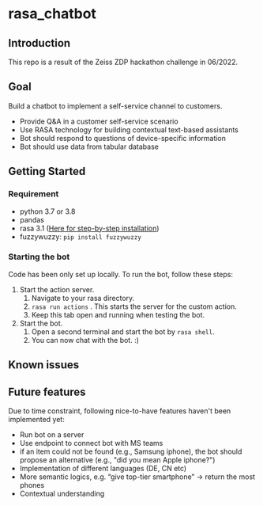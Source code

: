 # rasa_chatbot

## Introduction

This repo is a result of the Zeiss ZDP hackathon challenge in 06/2022. 

## Goal

Build a chatbot to implement a self-service channel to customers. 

- Provide Q&A in a customer self-service scenario
- Use RASA technology for building contextual text-based assistants
- Bot should respond to questions of device-specific information
- Bot should use data from tabular database

## Getting Started

### Requirement

- python 3.7 or 3.8
- pandas
- rasa 3.1 ([Here for step-by-step installation](https://rasa.com/docs/rasa/installation/))
- fuzzywuzzy: `pip install fuzzywuzzy`

### Starting the bot

Code has been only set up locally. To run the bot, follow these steps: 

1. Start the action server.
    1. Navigate to your rasa directory. 
    2. `rasa run actions` . This starts the server for the custom action. 
    3. Keep this tab open and running when testing the bot. 
2. Start the bot. 
    1. Open a second terminal and start the bot by `rasa shell`. 
    2. You can now chat with the bot. :) 

## Known issues


## Future features

Due to time constraint, following nice-to-have features haven't been implemented yet:

- Run bot on a server
- Use endpoint to connect bot with MS teams
- if an item could not be found (e.g., Samsung iphone), the bot should propose an alternative (e.g., "did you mean Apple iphone?")
- Implementation of different languages (DE, CN etc)
- More semantic logics, e.g. “give top-tier smartphone” -> return the most phones
- Contextual understanding
